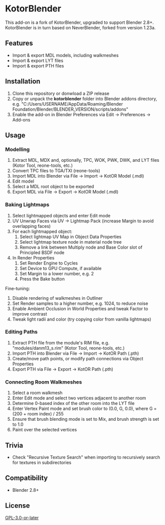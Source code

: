 # KotorBlender

This add-on is a fork of KotorBlender, upgraded to support Blender 2.8+. KotorBlender is in turn based on NeverBlender, forked from version 1.23a.

## Features

- Import & export MDL models, including walkmeshes
- Import & export LYT files
- Import & export PTH files

## Installation

1. Clone this repository or donwload a ZIP release
1. Copy or unpack the **kotorblender** folder into Blender addons directory, e.g. "C:/Users/USERNAME/AppData/Roaming/Blender Foundation/Blender/BLENDER_VERSION/scripts/addons"
1. Enable the add-on in Blender Preferences via Edit → Preferences → Add-ons

## Usage

### Modelling

1. Extract MDL, MDX and, optionally, TPC, WOK, PWK, DWK, and LYT files (Kotor Tool, reone-tools, etc.)
1. Convert TPC files to TGA/TXI (reone-tools)
1. Import MDL into Blender via File → Import → KotOR Model (.mdl)
1. Edit model
1. Select a MDL root object to be exported
1. Export MDL via File → Export → KotOR Model (.mdl)

### Baking Lightmaps

1. Select lightmapped objects and enter Edit mode
1. UV Unwrap Faces via UV → Lightmap Pack (increase Margin to avoid overlapping faces) 
1. For each lightmapped object:
    1. Select lightmap UV Map in Object Data Properties
    1. Select lightmap texture node in material node tree
    1. Remove a link between Multiply node and Base Color slot of Principled BSDF node
1. In Render Properties
    1. Set Render Engine to Cycles
    1. Set Device to GPU Compute, if available
    1. Set Margin to a lower number, e.g. 2
    1. Press the Bake button

Fine-tuning:

1. Disable rendering of walkmeshes in Outliner
1. Set Render samples to a higher number, e.g. 1024, to reduce noise
1. Enable Ambient Occlusion in World Properties and tweak Factor to improve contrast
1. Tweak light radii and color (try copying color from vanilla lightmaps)

### Editing Paths

1. Extract PTH file from the module's RIM file, e.g. "modules/danm13_s.rim" (Kotor Tool, reone-tools, etc.)
1. Import PTH into Blender via File → Import → KotOR Path (.pth)
1. Create/move path points, or modify path connections via Object Properties
1. Export PTH via File → Export → KotOR Path (.pth)

### Connecting Room Walkmeshes

1. Select a room walkmesh
1. Enter Edit mode and select two vertices adjacent to another room
1. Determine 0-based index of the other room into the LYT file
1. Enter Vertex Paint mode and set brush color to (0.0, G, 0.0), where G = (200 + room index) / 255
1. Ensure that brush blending mode is set to Mix, and brush strength is set to 1.0
1. Paint over the selected vertices

## Trivia

- Check "Recursive Texture Search" when importing to recursively search for textures in subdirectories

## Compatibility

- Blender 2.8+

## License

[GPL-3.0-or-later](LICENSE)
